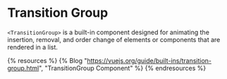# Transition Group

`<TransitionGroup>` is a built-in component designed for animating the insertion, removal, and order change of elements or components that are rendered in a list.

{% resources %}
  {% Blog "https://vuejs.org/guide/built-ins/transition-group.html", "TransitionGroup Component" %}
{% endresources %}

